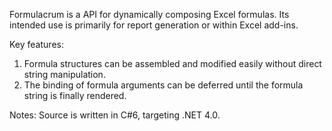 Formulacrum is a API for dynamically composing Excel formulas.   Its intended use is primarily for report generation or within Excel add-ins.

Key features:
1) Formula structures can be assembled and modified easily without direct string manipulation.
2) The binding of formula arguments can be deferred until the formula string is finally rendered.

Notes:
Source is written in C#6, targeting .NET 4.0.